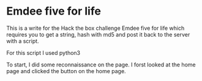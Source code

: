 # Emdee five for life

This is a write for the Hack the box challenge Emdee five for life which requires you to get a string, hash with md5 and post it back to the server with a script.

For this script I used python3

To start, I did some reconnaissance on the page. I forst looked at the home page and clicked the button on the home page.
